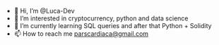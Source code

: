 - 👋 Hi, I’m @Luca-Dev
- 👀 I’m interested in cryptocurrency, python and data science
- 🌱 I’m currently learning SQL queries and after that Python + Solidity
- 📫 How to reach me parscardiaca@gmail.com
